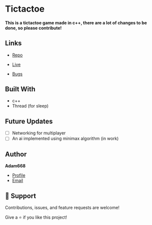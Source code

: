 # Tictactoe

#### This is a tictactoe game made in c++, there are a lot of changes to be done, so please contribute!



## Links

- [Repo](https://github.com/adam668/<project-name> "<project-name> Repo")

- [Live](https://github.com/adam668/tictactoe "Live View")

- [Bugs](https://github.com/adam668/tictactoe/issues "Issues Page")

## Built With

- c++
- Thread (for sleep)

## Future Updates

- [ ] Networking for multiplayer
- [ ] An ai implemented using minimax algorithm (in work)

## Author

**Adam668**

- [Profile](https://github.com/adam668 "Rohit jain")
- [Email](eladdouliadam@gmail.com?subject=Hi "Hi!")

## 🤝 Support

Contributions, issues, and feature requests are welcome!

Give a ⭐️ if you like this project!
